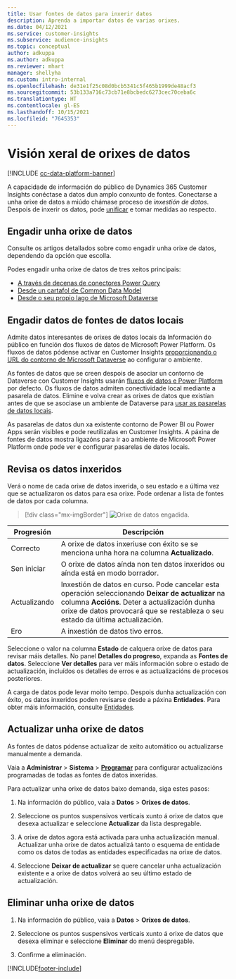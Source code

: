 ```yaml
---
title: Usar fontes de datos para inxerir datos
description: Aprenda a importar datos de varias orixes.
ms.date: 04/12/2021
ms.service: customer-insights
ms.subservice: audience-insights
ms.topic: conceptual
author: adkuppa
ms.author: adkuppa
ms.reviewer: mhart
manager: shellyha
ms.custom: intro-internal
ms.openlocfilehash: de31e1f25c08d0bcb5341c5f465b1999de48acf3
ms.sourcegitcommit: 53b133a716c73cb71e8bcbedc6273cec70ceba6c
ms.translationtype: HT
ms.contentlocale: gl-ES
ms.lasthandoff: 10/15/2021
ms.locfileid: "7645353"
---
```

# <a name="data-sources-overview"></a>Visión xeral de orixes de datos

[!INCLUDE [cc-data-platform-banner](../includes/cc-data-platform-banner.md)]

A capacidade de información do público de Dynamics 365 Customer Insights conéctase a datos dun amplo conxunto de fontes. Conectarse a unha orixe de datos a miúdo chámase proceso de *inxestión de datos*. Despois de inxerir os datos, pode [unificar](data-unification.md) e tomar medidas ao respecto.

## <a name="add-a-data-source"></a>Engadir unha orixe de datos

Consulte os artigos detallados sobre como engadir unha orixe de datos, dependendo da opción que escolla.

Podes engadir unha orixe de datos de tres xeitos principais:

- [A través de decenas de conectores Power Query](connect-power-query.md)
- [Desde un cartafol de Common Data Model](connect-common-data-model.md)
- [Desde o seu propio lago de Microsoft Dataverse](connect-dataverse-managed-lake.md)

## <a name="add-data-from-on-premises-data-sources"></a>Engadir datos de fontes de datos locais

Admite datos interesantes de orixes de datos locais da Información do público en función dos fluxos de datos de Microsoft Power Platform. Os fluxos de datos pódense activar en Customer Insights [proporcionando o URL do contorno de Microsoft Dataverse](create-environment.md) ao configurar o ambiente.

As fontes de datos que se creen despois de asociar un contorno de Dataverse con Customer Insights usarán [fluxos de datos e Power Platform](/power-query/dataflows/overview-dataflows-across-power-platform-dynamics-365) por defecto. Os fluxos de datos admiten conectividade local mediante a pasarela de datos. Elimine e volva crear as orixes de datos que existían antes de que se asociase un ambiente de Dataverse para [usar as pasarelas de datos locais](/data-integration/gateway/service-gateway-app).

As pasarelas de datos dun xa existente contorno de Power BI ou Power Apps serán visibles e pode reutilizalas en Customer Insights. A páxina de fontes de datos mostra ligazóns para ir ao ambiente de Microsoft Power Platform onde pode ver e configurar pasarelas de datos locais.

## <a name="review-ingested-data"></a>Revisa os datos inxeridos

Verá o nome de cada orixe de datos inxerida, o seu estado e a última vez que se actualizaron os datos para esa orixe. Pode ordenar a lista de fontes de datos por cada columna.

> [!div class="mx-imgBorder"]
> ![Orixe de datos engadida.](media/configure-data-datasource-added.png "Orixe de datos engadida")

|Progresión  |Descripción  |
|---------|---------|
|Correcto   |A orixe de datos inxeriuse con éxito se se menciona unha hora na columna **Actualizado**.
|Sen iniciar   |O orixe de datos aínda non ten datos inxeridos ou aínda está en modo borrador.         |
|Actualizando    |Inxestión de datos en curso. Pode cancelar esta operación seleccionando **Deixar de actualizar** na columna **Accións**. Deter a actualización dunha orixe de datos provocará que se restableza o seu estado da última actualización.       |
|Ero     |A inxestión de datos tivo erros.         |

Seleccione o valor na columna **Estado** de calquera orixe de datos para revisar máis detalles. No panel **Detalles do progreso**, expanda as **Fontes de datos**. Seleccione **Ver detalles** para ver máis información sobre o estado de actualización, incluídos os detalles de erros e as actualizacións de procesos posteriores.

A carga de datos pode levar moito tempo. Despois dunha actualización con éxito, os datos inxeridos poden revisarse desde a páxina **Entidades**. Para obter máis información, consulte [Entidades](entities.md).

## <a name="refresh-a-data-source"></a>Actualizar unha orixe de datos

As fontes de datos pódense actualizar de xeito automático ou actualizarse manualmente a demanda. 

Vaia a **Administrar** > **Sistema** > [**Programar**](system.md#schedule-tab) para configurar actualizacións programadas de todas as fontes de datos inxeridas.

Para actualizar unha orixe de datos baixo demanda, siga estes pasos:

1. Na información do público, vaia a **Datos** > **Orixes de datos**.

2. Seleccione os puntos suspensivos verticais xunto á orixe de datos que desexa actualizar e seleccione **Actualizar** da lista despregable.

3. A orixe de datos agora está activada para unha actualización manual. Actualizar unha orixe de datos actualizá tanto o esquema de entidade como os datos de todas as entidades especificadas na orixe de datos.

4. Seleccione **Deixar de actualizar** se quere cancelar unha actualización existente e a orixe de datos volverá ao seu último estado de actualización.

## <a name="delete-a-data-source"></a>Eliminar unha orixe de datos

1. Na información do público, vaia a **Datos** > **Orixes de datos**.

2. Seleccione os puntos suspensivos verticais xunto á orixe de datos que desexa eliminar e seleccione **Eliminar** do menú despregable.

3. Confirme a eliminación.


[!INCLUDE[footer-include](../includes/footer-banner.md)]
